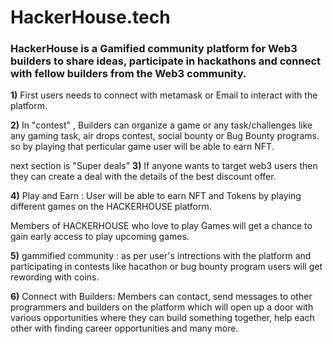 # HackerHouse.tech

### HackerHouse is a Gamified community platform for Web3 builders to share ideas, participate in hackathons and connect with fellow builders from the Web3 community. 

**1)** First users needs to connect with metamask or Email to interact with the platform.

**2)**  In "contest" , Builders can organize a game or any task/challenges like any gaming task, air drops contest, social bounty or Bug Bounty programs.
 so by playing that perticular game user will be able to earn NFT.

next section is "Super deals"
**3)**  If anyone wants to target web3 users then they can create a deal with the details of the  best discount offer.

**4)**  Play and Earn : User will be able to earn NFT and Tokens by playing different games on the HACKERHOUSE platform.

Members of HACKERHOUSE who love to play Games will get a chance to gain early access to play upcoming games. 

**5)**  gammified community : as per user's intrections with the platform and participating in contests like hacathon or bug bounty program 
users will get rewording with coins.

**6)**  Connect with Builders: Members can contact, send messages to other programmers and builders on the platform which will open up a door with various opportunities
 where they can build something together, help each other with finding career opportunities and many more. 
